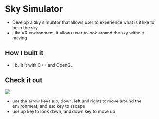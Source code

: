 # Sky Simulator
- Develop a Sky simulator that allows user to experience what is it like to be in the sky
- Like VR environment, it allows user to look around the sky without moving

## How I built it
- I built it with C++ and OpenGL

## Check it out
![](res/SkySimulator.gif)

- use the arrow keys (up, down, left and right) to move around the environment, and esc key to escape
- use up key to look down, and down key to move up